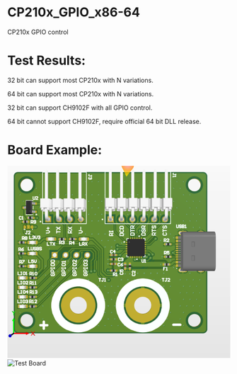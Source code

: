 # CP210x_GPIO_x86-64
CP210x GPIO  control

# Test Results:
32 bit can support most CP210x with N variations.

64 bit can support most CP210x with N variations.

32 bit can support CH9102F with all GPIO control.

64 bit cannot support CH9102F, require official 64 bit DLL release.

# Board Example:
![Test Gear](./image/CP210x_various_test_gear.PNG) ![Test Board](./image/board.png)




